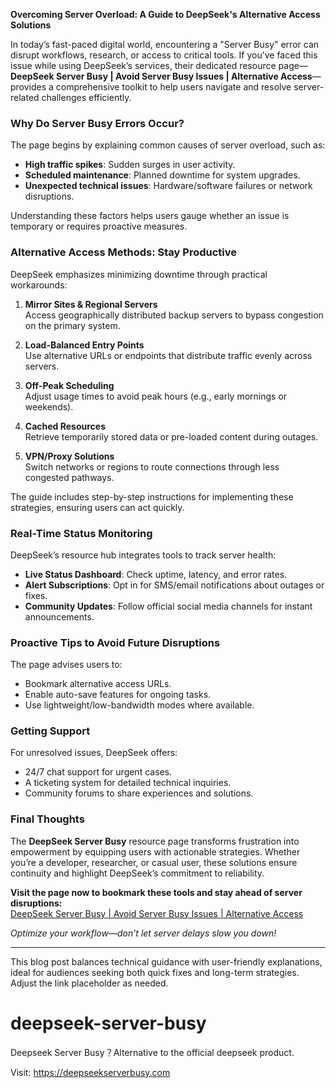 **Overcoming Server Overload: A Guide to DeepSeek's Alternative Access Solutions**  

In today’s fast-paced digital world, encountering a "Server Busy" error can disrupt workflows, research, or access to critical tools. If you’ve faced this issue while using DeepSeek’s services, their dedicated resource page—**DeepSeek Server Busy | Avoid Server Busy Issues | Alternative Access**—provides a comprehensive toolkit to help users navigate and resolve server-related challenges efficiently.  

### Why Do Server Busy Errors Occur?  
The page begins by explaining common causes of server overload, such as:  
- **High traffic spikes**: Sudden surges in user activity.  
- **Scheduled maintenance**: Planned downtime for system upgrades.  
- **Unexpected technical issues**: Hardware/software failures or network disruptions.  

Understanding these factors helps users gauge whether an issue is temporary or requires proactive measures.  

### Alternative Access Methods: Stay Productive  
DeepSeek emphasizes minimizing downtime through practical workarounds:  

1. **Mirror Sites & Regional Servers**  
   Access geographically distributed backup servers to bypass congestion on the primary system.  

2. **Load-Balanced Entry Points**  
   Use alternative URLs or endpoints that distribute traffic evenly across servers.  

3. **Off-Peak Scheduling**  
   Adjust usage times to avoid peak hours (e.g., early mornings or weekends).  

4. **Cached Resources**  
   Retrieve temporarily stored data or pre-loaded content during outages.  

5. **VPN/Proxy Solutions**  
   Switch networks or regions to route connections through less congested pathways.  

The guide includes step-by-step instructions for implementing these strategies, ensuring users can act quickly.  

### Real-Time Status Monitoring  
DeepSeek’s resource hub integrates tools to track server health:  
- **Live Status Dashboard**: Check uptime, latency, and error rates.  
- **Alert Subscriptions**: Opt in for SMS/email notifications about outages or fixes.  
- **Community Updates**: Follow official social media channels for instant announcements.  

### Proactive Tips to Avoid Future Disruptions  
The page advises users to:  
- Bookmark alternative access URLs.  
- Enable auto-save features for ongoing tasks.  
- Use lightweight/low-bandwidth modes where available.  

### Getting Support  
For unresolved issues, DeepSeek offers:  
- 24/7 chat support for urgent cases.  
- A ticketing system for detailed technical inquiries.  
- Community forums to share experiences and solutions.  

### Final Thoughts  
The **DeepSeek Server Busy** resource page transforms frustration into empowerment by equipping users with actionable strategies. Whether you’re a developer, researcher, or casual user, these solutions ensure continuity and highlight DeepSeek’s commitment to reliability.  

**Visit the page now to bookmark these tools and stay ahead of server disruptions:**  
[DeepSeek Server Busy | Avoid Server Busy Issues | Alternative Access](https://deepseekserverbusy.com)  

*Optimize your workflow—don’t let server delays slow you down!*  

---  
This blog post balances technical guidance with user-friendly explanations, ideal for audiences seeking both quick fixes and long-term strategies. Adjust the link placeholder as needed.
# deepseek-server-busy
Deepseek Server Busy？Alternative to the official deepseek product.

Visit: https://deepseekserverbusy.com
